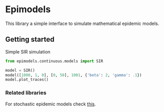 
# Epimodels



This library a simple interface to simulate mathematical epidemic models.
 


## Getting started


Simple SIR simulation

```python
from epimodels.continuous.models import SIR

model = SIR()
model([1000, 1, 0], [0, 50], 1001, {'beta': 2, 'gamma': .1})
model.plot_traces()
```


### Related libraries

For stochastic epidemic models check [this](https://github.com/fccoelho/EpiStochModels).